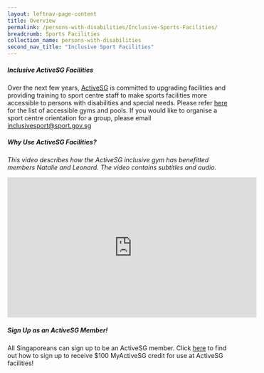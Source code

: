 ```yaml
---
layout: leftnav-page-content
title: Overview
permalink: /persons-with-disabilities/Inclusive-Sports-Facilities/
breadcrumb: Sports Facilities
collection_name: persons-with-disabilities
second_nav_title: "Inclusive Sport Facilities"
---
```


##### Inclusive ActiveSG Facilities

Over the next few years, [ActiveSG](https://www.myactivesg.com/About-ActiveSG) is committed to upgrading facilities and providing training to sport centre staff to make sports facilities more accessible to persons with disabilities and special needs. Please refer [here](https://www.myactivesg.com/Facilities?sport=All&q=&type=accessible-facilities "search here for accessible facilities") for the list of accessible gyms and pools. If you would like to organise a sport centre orientation for a group, please email inclusivesport@sport.gov.sg

##### Why Use ActiveSG Facilities?
*This video describes how the ActiveSG inclusive gym has benefitted members Natalie and Leonard. The video contains subtitles and audio.*
<div class="bp-youtube">
      <iframe width="560" height="315" src="https://www.youtube.com/embed/9Q_7crWQku8" frameborder="0" allow="autoplay; encrypted-media" allowfullscreen></iframe>
</div>

##### Sign Up as an ActiveSG Member!
All Singaporeans can sign up to be an ActiveSG member. Click [here](https://www.myactivesg.com/About-ActiveSG/Membership) to find out how to sign up to receive $100 MyActiveSG credit for use at ActiveSG facilities!


